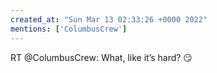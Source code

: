 ```yaml
---
created_at: "Sun Mar 13 02:33:26 +0000 2022"
mentions: ['ColumbusCrew']
---
```


RT @ColumbusCrew: What, like it’s hard? 😏